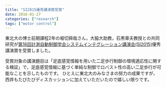 ```yaml
---
title: "SI2015優秀講演賞受賞"
date: 2016-01-27
categories: ["research"]
tags: ["motor control"]
---
```


東北大の博士前期課程2年の堀切舜哉さん，大脇大助教，石黒章夫教授との共同研究が[第16回計測自動制御学会システムインテグレーション講演会(SI2015)](http://www.si-sice.org/si2015/)優秀講演賞を受賞しました。

<!--more-->

受賞対象の講演題目は「足底感覚情報を用いた二足歩行制御の環境適応性に関する検証」で，足底感覚情報に基づく単純な制御でロバスト性の高い二足歩行が可能なことを示したものです。
ひとえに東北大のみなさまの努力の成果ですが，西井もたびたびディスカッションに加えていただいたので嬉しい限りです。
